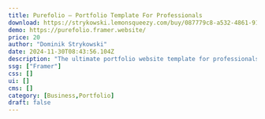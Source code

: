 ```yaml
---
title: Purefolio — Portfolio Template For Professionals
download: https://strykowski.lemonsqueezy.com/buy/087779c8-a532-4861-9169-65c64898f265
demo: https://purefolio.framer.website/
price: 20
author: "Dominik Strykowski"
date: 2024-11-30T08:43:56.104Z
description: "The ultimate portfolio website template for professionals who crave a sleek, modern aesthetic."
ssg: ["Framer"]
css: []
ui: []
cms: []
category: [Business,Portfolio]
draft: false
---
```

